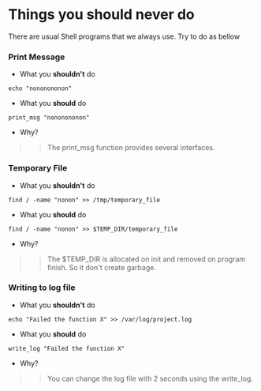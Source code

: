 # Things you should never do #

There are usual Shell programs that we always use. Try to do as bellow

### Print Message ###

  * What you **shouldn't** do
```
echo "nononononon"
```
  * What you **should** do
```
print_msg "nononononon"
```
  * Why?
> > The print\_msg function provides several interfaces.

### Temporary File ###

  * What you **shouldn't** do
```
find / -name "nonon" >> /tmp/temporary_file
```
  * What you **should** do
```
find / -name "nonon" >> $TEMP_DIR/temporary_file
```
  * Why?
> > The $TEMP\_DIR is allocated on init and removed on program finish. So it don't create garbage.

### Writing to log file ###

  * What you **shouldn't** do
```
echo "Failed the function X" >> /var/log/project.log
```
  * What you **should** do
```
write_log "Failed the function X"
```
  * Why?
> > You can change the log file with 2 seconds using the write\_log.